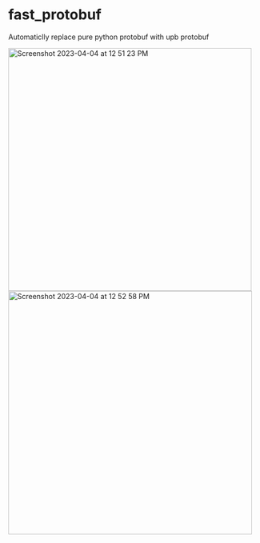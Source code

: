# fast_protobuf

Automaticlly replace pure python protobuf with upb protobuf

<img width="486" alt="Screenshot 2023-04-04 at 12 51 23 PM" src="https://user-images.githubusercontent.com/663432/229939639-d83fb2b0-c9a1-4b99-86ca-dbf23d02685b.png">

<img width="487" alt="Screenshot 2023-04-04 at 12 52 58 PM" src="https://user-images.githubusercontent.com/663432/229939637-0732f613-0512-4f40-92fc-9ea73fc5f1fa.png">
